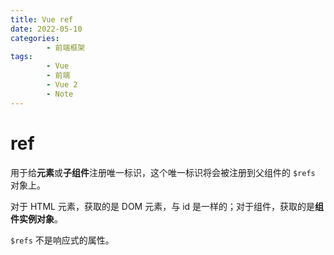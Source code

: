 ```yaml
---
title: Vue ref
date: 2022-05-10
categories:
        - 前端框架
tags:
        - Vue
        - 前端
        - Vue 2
        - Note
---
```


# ref

用于给**元素**或**子组件**注册唯一标识，这个唯一标识将会被注册到父组件的 `$refs` 对象上。

对于 HTML 元素，获取的是 DOM 元素，与 id 是一样的；对于组件，获取的是**组件实例对象**。

`$refs` 不是响应式的属性。

